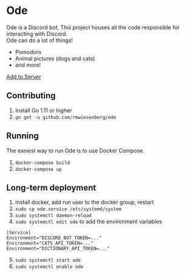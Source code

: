 # Ode
Ode is a Discord bot. This project houses all the code responsible for interacting with Discord. \
Ode can do a lot of things!
- Pomodoro
- Animal pictures (dogs and cats)
- and more! 

[Add to Server](https://discord.com/oauth2/authorize?client_id=1140718447018377417&scope=bot&permissions=40138682993408)

## Contributing

1. Install Go 1.11 or higher
2. `go get -u github.com/rmwiesenberg/ode`

## Running

The easiest way to run Ode is to use Docker Compose.

1. `docker-compose build`
2. `docker-compose up`

## Long-term deployment
1. install docker, add run user to the docker group, restart
2. `sudo cp ode.service /etc/systemd/system`
3. `sudo systemctl daemon-reload`
4. `sudo systemctl edit ode` to add the environment variables
```
[Service]
Environment="DISCORD_BOT_TOKEN=..."
Environment="CATS_API_TOKEN=..."
Environment="DICTIONARY_API_TOKEN=..."
```
5. `sudo systemctl start ode`
6. `sudo systemctl enable ode`
